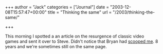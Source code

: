 +++
author = "Jack"
categories = ["Journal"]
date = "2003-12-08T15:57:47+00:00"
title = "Thinking the same"
url = "/2003/thinking-the-same/"

+++

This morning I spotted a an article on the resurgence of classic video games and sent it over to Steve. Didn't notice that Bryan had [scooped me][1]. 8 years and we're sometimes still on the same page.

 [1]: http://www.bryan-lewis.com/weblog/archives/000088.php#000088 "b's blog: Space Invaders 25 years new"
